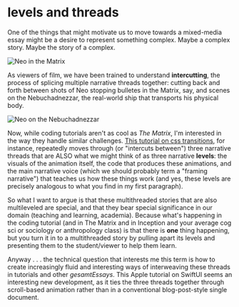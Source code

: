 # levels and threads

One of the things that might motivate us to move towards a mixed-media essay might be a desire to represent something complex. Maybe a complex story. Maybe the story of a complex.

![Neo in the Matrix](https://media.comicbook.com/2019/04/matrix-1165629-1280x0.jpeg)

As viewers of film, we have been trained to understand **intercutting**, the process of splicing multiple narrative threads together: cutting back and forth between shots of Neo stopping bulletes in the Matrix, say, and scenes on the Nebuchadnezzar, the real-world ship that transports his physical body.

![Neo on the Nebuchadnezzar](https://static.hollywoodreporter.com/sites/default/files/2019/03/the_matrix_1999-photofest_still_2-embed_-2019-compressed.jpg)

Now, while coding tutorials aren't as cool as *The Matrix*, I'm interested in the way they handle similar challenges. [This tutorial on css transitions](https://www.joshwcomeau.com/animation/css-transitions/), for instance, repeatedly moves through (or "intercuts between") three narrative threads that are ALSO what we might think of as three narrative **levels**: the visuals of the animation itself, the code that produces these animations, and the main narrative voice (which we should probably term a "framing narrative") that teaches us how these things work (and yes, these levels are precisely analogous to what you find in my first paragraph). 

So what I want to argue is that these multithreaded stories that are also multileveled are special, and that they bear special significance in our domain (teaching and learning, academia). Because what's happening in the coding tutorial (and in The Matrix and in Inception and your average cog sci or sociology or anthropology class) is that there is **one** thing happening, but you turn it in to a multithreaded story by pulling apart its levels and presenting them to the student/viewer to help them learn. 

Anyway . . . the technical question that interests me this term is how to create increasingly fluid and interesting ways of interweaving these threads in tutorials and other *gesamtEssays*. This Apple tutorial on SwiftUI seems an interesting new development, as it ties the three threads together through scroll-based animation rather than in a conventional blog-post-style single document.
